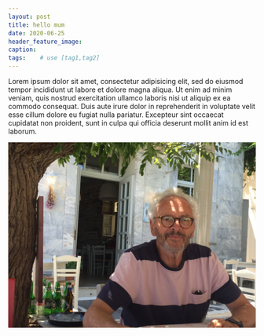 ```yaml
---
layout: post
title: hello mum
date: 2020-06-25
header_feature_image:
caption:
tags:    # use [tag1,tag2]
---
```

Lorem ipsum dolor sit amet, consectetur adipisicing elit, sed do eiusmod tempor incididunt ut labore et dolore magna aliqua. Ut enim ad minim veniam, quis nostrud exercitation ullamco laboris nisi ut aliquip ex ea commodo consequat. Duis aute irure dolor in reprehenderit in voluptate velit esse cillum dolore eu fugiat nulla pariatur. Excepteur sint occaecat cupidatat non proident, sunt in culpa qui officia deserunt mollit anim id est laborum.

[![Me inGreece](/uploads/IMG_3461.jpg)](/uploads/IMG_3461.jpg)
